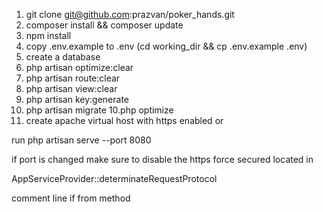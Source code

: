 1. git clone git@github.com:prazvan/poker_hands.git
2. composer install && composer update
3. npm install
4. copy .env.example to .env (cd working_dir && cp .env.example .env) 
5. create a database
5. php artisan optimize:clear
6. php artisan route:clear
7. php artisan view:clear
8. php artisan key:generate
9. php artisan migrate 
10.php optimize
11. create apache virtual host with https enabled or 

run php artisan serve --port 8080

if port is changed make sure to disable the https force secured located in 

AppServiceProvider::determinateRequestProtocol

comment line if from method

